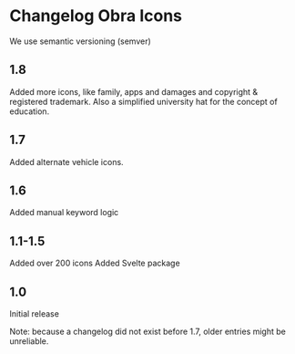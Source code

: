 Changelog Obra Icons
====================

We use semantic versioning (semver)

## 1.8

Added more icons, like family, apps and damages and copyright & registered trademark. Also a simplified university hat for the concept of education.

## 1.7

Added alternate vehicle icons.

## 1.6

Added manual keyword logic

## 1.1-1.5

Added over 200 icons
Added Svelte package

## 1.0

Initial release


Note: because a changelog did not exist before 1.7, older entries might be unreliable.
